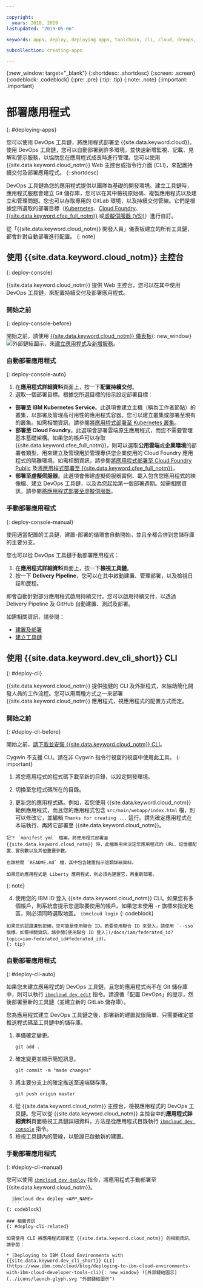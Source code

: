 ```yaml
---

copyright:
  years: 2018, 2019
lastupdated: "2019-05-06"

keywords: apps, deploy, deploying apps, toolchain, cli, cloud, devops, deployment, git, push

subcollection: creating-apps

---
```


{:new_window: target="_blank"}
{:shortdesc: .shortdesc}
{:screen: .screen}
{:codeblock: .codeblock}
{:pre: .pre}
{:tip: .tip}
{:note: .note}
{:important: .important}

# 部署應用程式
{: #deploying-apps}

您可以使用 DevOps 工具鏈，將應用程式部署至 {{site.data.keyword.cloud}}。使用 DevOps 工具鏈，您可以自動部署到許多環境，並快速新增監視、記載、見解和警示服務，以協助您在應用程式成長時進行管理。您可以使用 {{site.data.keyword.cloud_notm}} Web 主控台或指令行介面 (CLI)，來配置持續交付及部署應用程式。
{: shortdesc}

DevOps 工具鏈為您的應用程式提供以團隊為基礎的開發環境。建立工具鏈時，應用程式服務會建立 Git 儲存庫，您可以在其中檢視原始碼、複製應用程式以及建立和管理問題。您也可以存取專用的 GitLab 環境，以及持續交付管線。它們是根據您所選取的部署目標（[Kubernetes](/docs/containers?topic=containers-getting-started)、[Cloud Foundry](/docs/cloud-foundry-public?topic=cloud-foundry-public-about-cf)、[{{site.data.keyword.cfee_full_notm}}](/docs/cloud-foundry?topic=cloud-foundry-about) 或[虛擬伺服器 (VSI)](/docs/vsi?topic=virtual-servers-getting-started-tutorial)）進行自訂。

從「{{site.data.keyword.cloud_notm}} 開發人員」儀表板建立的所有工具鏈，都會針對自動部署進行配置。
{: note}

## 使用 {{site.data.keyword.cloud_notm}} 主控台
{: deploy-console}

{{site.data.keyword.cloud_notm}} 提供 Web 主控台，您可以在其中使用 DevOps 工具鏈，來配置持續交付及部署應用程式。

### 開始之前
{: deploy-console-before}

開始之前，請使用 [{{site.data.keyword.cloud_notm}} 儀表板](https://{DomainName}){: new_window} ![外部鏈結圖示](../icons/launch-glyph.svg "外部鏈結圖示")，來[建立應用程式](/docs/apps?topic=creating-apps-tutorial-getting-started#create-getting-started)及[新增服務](/docs/apps?topic=creating-apps-tutorial-getting-started#resources-getting-started)。

### 自動部署應用程式
{: deploy-console-auto}

1. 在**應用程式詳細資料**頁面上，按一下**配置持續交付**。
2. 選取一個部署目標。根據您所選目標的指示設定部署目標：
  * **部署至 IBM Kubernetes Service**。此選項會建立主機（稱為工作者節點）的叢集，以部署及管理高可用性的應用程式容器。您可以建立叢集或部署至現有的叢集。如需相關資訊，請參閱[將應用程式部署至 Kubernetes 叢集](/docs/containers?topic=containers-app)。
  * **部署至 Cloud Foundry**。此選項會部署雲端原生應用程式，而您不需要管理基本基礎架構。如果您的帳戶可以存取 {{site.data.keyword.cfee_full_notm}}，則可以選取**公用雲端**或**企業環境**的部署者類型，用來建立及管理用於管理專供您企業使用的 Cloud Foundry 應用程式的隔離環境。如需相關資訊，請參閱[將應用程式部署至 Cloud Foundry Public](/docs/cloud-foundry-public?topic=cloud-foundry-public-deployingapps) 及[將應用程式部署至 {{site.data.keyword.cfee_full_notm}}](/docs/cloud-foundry?topic=cloud-foundry-deploy_apps)。
  * **部署至虛擬伺服器**。此選項會佈建虛擬伺服器實例、載入包含您應用程式的映像檔、建立 DevOps 工具鏈，以及為您起始第一個部署週期。如需相關資訊，請參閱[將應用程式部署至虛擬伺服器](/docs/apps?topic=creating-apps-vsi-deploy)。

### 手動部署應用程式
{: deploy-console-manual}

使用適當配置的工具鏈，建置-部署的循環會自動開始，並且全都合併到您儲存庫的主要分支。 

您也可以從 DevOps 工具鏈手動部署應用程式：

1. 在**應用程式詳細資料**頁面上，按一下**檢視工具鏈**。
2. 按一下 **Delivery Pipeline**，您可以在其中啟動建置、管理部署，以及檢視日誌和歷程。

即會自動針對部分應用程式啟用持續交付。您可以啟用持續交付，以透過 Delivery Pipeline 及 GitHub 自動建置、測試及部署。

如需相關資訊，請參閱：
* [建置及部署](/docs/services/ContinuousDelivery?topic=ContinuousDelivery-deliverypipeline_build_deploy)
* [建立工具鏈](/docs/services/ContinuousDelivery?topic=ContinuousDelivery-toolchains_getting_started)

## 使用 {{site.data.keyword.dev_cli_short}} CLI
{: #deploy-cli}

{{site.data.keyword.cloud_notm}} 提供強健的 CLI 及外掛程式，來協助簡化開發人員的工作流程。您可以用兩種方式之一來部署 {{site.data.keyword.cloud_notm}} 應用程式，視應用程式的配置方式而定。

### 開始之前
{: #deploy-cli-before}

開始之前，[請下載並安裝 {{site.data.keyword.cloud_notm}} CLI](/docs/cli?topic=cloud-cli-ibmcloud-cli)。

Cygwin 不支援 CLI。請在非 Cygwin 指令行視窗的視窗中使用此工具。
{: important}

  1. 將您應用程式的程式碼下載至新的目錄，以設定開發環境。

  2. 切換至您程式碼所在的目錄。

  3.  更新您的應用程式碼。例如，若您使用 {{site.data.keyword.cloud_notm}} 範例應用程式，而且您的應用程式包含 `src/main/webapp/index.html` 檔，則可以修改它，並編輯 `Thanks for creating ...` 這行。請先確定應用程式在本端執行，再將它部署至 {{site.data.keyword.cloud_notm}}。

    記下 `manifest.yml` 檔案。將應用程式部署至 {{site.data.keyword.cloud_notm}} 時，此檔案用來決定您應用程式的 URL、記憶體配置、實例數以及其他重要參數。

    也請檢閱 `README.md` 檔，其中包含建置指示這類詳細資料。

    如果您的應用程式是 Liberty 應用程式，則必須先建置它，再重新部署。
  {: note}

  4. 使用您的 IBM ID 登入 {{site.data.keyword.cloud_notm}} CLI。如果您有多個帳戶，則系統會提示您選取要使用的帳戶。如果您未使用 `-r` 旗標來指定地區，則必須同時選取地區。
    ```
    ibmcloud login
    ```
    {: codeblock}
  
    如果您的認證遭到拒絕，您可能是使用聯合 ID。若要使用聯合 ID 來登入，請使用 `--sso` 旗標。如需相關資訊，請參閱[使用聯合 ID 登入](/docs/iam/federated_id?topic=iam-federated_id#federated_id)。
    {: tip}

### 自動部署應用程式
{: #deploy-cli-auto}

如果您未建立應用程式的 DevOps 工具鏈，且您的應用程式尚不在 Git 儲存庫中，則可以執行 [`ibmcloud dev edit`](/docs/cli/idt?topic=cloud-cli-idt-cli#edit) 指令。請遵循「配置 DevOps」的提示，然後部署至新的工具鏈（並建立新的 GitLab 儲存庫）。

您為應用程式建立 DevOps 工具鏈之後，部署新的建置就很簡單，只需要確定並推送程式碼至工具鏈中的儲存庫。 

1. 準備確定變更。
    ```
    git add .
    ```
2. 確定變更並顯示簡短訊息。
    ```
    git commit -m "made changes"
    ```
3. 將主要分支上的確定推送至遠端儲存庫。
    ```
    git push origin master
    ```
4. 從 {{site.data.keyword.cloud_notm}} 主控台，檢視應用程式的 DevOps 工具鏈。您可以從 {{site.data.keyword.cloud_notm}} 主控台中的**應用程式詳細資料**頁面檢視工具鏈詳細資料，方法是從應用程式目錄執行 [`ibmcloud dev console`](/docs/cli/idt?topic=cloud-cli-idt-cli#console) 指令。
5. 檢視工具鏈內的管線，以驗證已啟動新的建置。

### 手動部署應用程式
{: #deploy-cli-manual}

您可以使用 [`ibmcloud dev deploy`](/docs/cli/idt?topic=cloud-cli-idt-cli#deploy) 指令，將應用程式手動部署至 {{site.data.keyword.cloud_notm}}。

  ```
    ibmcloud dev deploy <APP_NAME>
    ```
  {: codeblock}

### 相關資訊
{: #deploy-cli-related}

如需使用 CLI 將應用程式部署至 {{site.data.keyword.cloud_notm}} 的相關資訊，請參閱：

* [Deploying to IBM Cloud Environments with {{site.data.keyword.dev_cli_short}} CLI](https://www.ibm.com/cloud/blog/deploying-to-ibm-cloud-environments-with-ibm-cloud-developer-tools-cli){: new_window} ![外部鏈結圖示](../icons/launch-glyph.svg "外部鏈結圖示")
